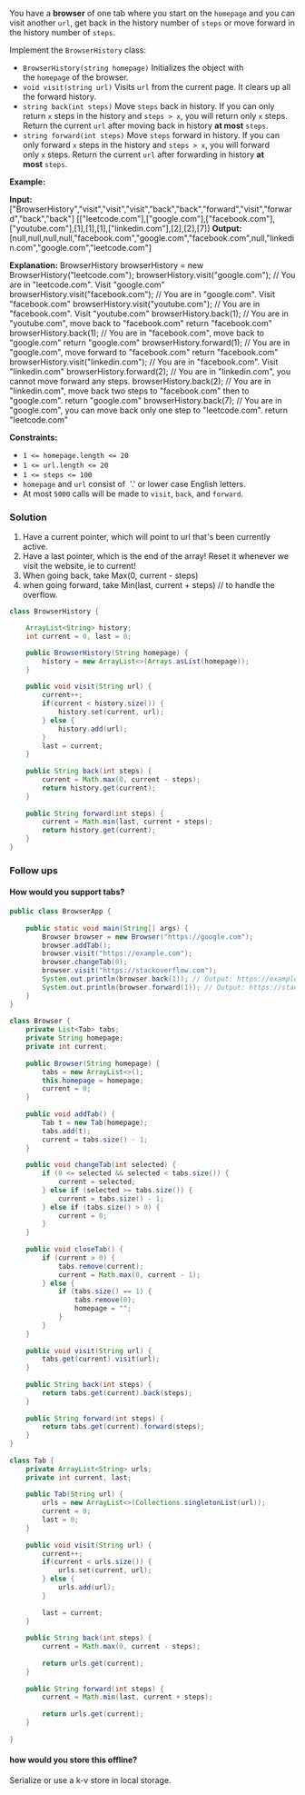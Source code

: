 You have a **browser** of one tab where you start on the `homepage` and you can visit another `url`, get back in the history number of `steps` or move forward in the history number of `steps`.

Implement the `BrowserHistory` class:

- `BrowserHistory(string homepage)` Initializes the object with the `homepage` of the browser.
- `void visit(string url)` Visits `url` from the current page. It clears up all the forward history.
- `string back(int steps)` Move `steps` back in history. If you can only return `x` steps in the history and `steps > x`, you will return only `x` steps. Return the current `url` after moving back in history **at most** `steps`.
- `string forward(int steps)` Move `steps` forward in history. If you can only forward `x` steps in the history and `steps > x`, you will forward only `x` steps. Return the current `url` after forwarding in history **at most** `steps`.

**Example:**

**Input:**
["BrowserHistory","visit","visit","visit","back","back","forward","visit","forward","back","back"]
[["leetcode.com"],["google.com"],["facebook.com"],["youtube.com"],[1],[1],[1],["linkedin.com"],[2],[2],[7]]
**Output:**
[null,null,null,null,"facebook.com","google.com","facebook.com",null,"linkedin.com","google.com","leetcode.com"]

**Explanation:**
BrowserHistory browserHistory = new BrowserHistory("leetcode.com");
browserHistory.visit("google.com");       // You are in "leetcode.com". Visit "google.com"
browserHistory.visit("facebook.com");     // You are in "google.com". Visit "facebook.com"
browserHistory.visit("youtube.com");      // You are in "facebook.com". Visit "youtube.com"
browserHistory.back(1);                   // You are in "youtube.com", move back to "facebook.com" return "facebook.com"
browserHistory.back(1);                   // You are in "facebook.com", move back to "google.com" return "google.com"
browserHistory.forward(1);                // You are in "google.com", move forward to "facebook.com" return "facebook.com"
browserHistory.visit("linkedin.com");     // You are in "facebook.com". Visit "linkedin.com"
browserHistory.forward(2);                // You are in "linkedin.com", you cannot move forward any steps.
browserHistory.back(2);                   // You are in "linkedin.com", move back two steps to "facebook.com" then to "google.com". return "google.com"
browserHistory.back(7);                   // You are in "google.com", you can move back only one step to "leetcode.com". return "leetcode.com"

**Constraints:**

- `1 <= homepage.length <= 20`
- `1 <= url.length <= 20`
- `1 <= steps <= 100`
- `homepage` and `url` consist of  '.' or lower case English letters.
- At most `5000` calls will be made to `visit`, `back`, and `forward`.

### Solution

1. Have a current pointer, which will point to url that's been currently active. 
2. Have a last pointer, which is the end of the array! Reset it whenever we visit the website, ie to current!
3. When going back, take Max(0, current - steps)
4. when going forward, take Min(last, current + steps) // to handle the overflow. 


```java
class BrowserHistory {

    ArrayList<String> history;
    int current = 0, last = 0;

    public BrowserHistory(String homepage) {
        history = new ArrayList<>(Arrays.asList(homepage));
    }
    
    public void visit(String url) {
        current++;
        if(current < history.size()) {
            history.set(current, url);
        } else {
            history.add(url);
        }
        last = current;
    }
    
    public String back(int steps) {
        current = Math.max(0, current - steps);
        return history.get(current);
    }
    
    public String forward(int steps) {
        current = Math.min(last, current + steps);
        return history.get(current);
    }
}
```


### Follow ups

#### **How would you support tabs?**

```java
public class BrowserApp {  
  
    public static void main(String[] args) {  
        Browser browser = new Browser("https://google.com");  
        browser.addTab();  
        browser.visit("https://example.com");  
        browser.changeTab(0);  
        browser.visit("https://stackoverflow.com");  
        System.out.println(browser.back(1)); // Output: https://example.com  
        System.out.println(browser.forward(1)); // Output: https://stackoverflow.com  
    }  
}  
  
class Browser {  
    private List<Tab> tabs;  
    private String homepage;  
    private int current;  
  
    public Browser(String homepage) {  
        tabs = new ArrayList<>();  
        this.homepage = homepage;  
        current = 0;  
    }  
  
    public void addTab() {  
        Tab t = new Tab(homepage);  
        tabs.add(t);  
        current = tabs.size() - 1;  
    }  
  
    public void changeTab(int selected) {  
        if (0 <= selected && selected < tabs.size()) {  
            current = selected;  
        } else if (selected >= tabs.size()) {  
            current = tabs.size() - 1;  
        } else if (tabs.size() > 0) {  
            current = 0;  
        }  
    }  
  
    public void closeTab() {  
        if (current > 0) {  
            tabs.remove(current);  
            current = Math.max(0, current - 1);  
        } else {  
            if (tabs.size() == 1) {  
                tabs.remove(0);  
                homepage = "";  
            }  
        }  
    }  
  
    public void visit(String url) {  
        tabs.get(current).visit(url);  
    }  
  
    public String back(int steps) {  
        return tabs.get(current).back(steps);  
    }  
  
    public String forward(int steps) {  
        return tabs.get(current).forward(steps);  
    }  
}  
  
class Tab {  
    private ArrayList<String> urls;  
    private int current, last;  
  
    public Tab(String url) {  
        urls = new ArrayList<>(Collections.singletonList(url));  
        current = 0;  
        last = 0;  
    }  
  
    public void visit(String url) {  
        current++;  
        if(current < urls.size()) {  
            urls.set(current, url);  
        } else {  
            urls.add(url);  
        }  
  
        last = current;  
    }  
  
    public String back(int steps) {  
        current = Math.max(0, current - steps);  
  
        return urls.get(current);  
    }  
  
    public String forward(int steps) {  
        current = Math.min(last, current + steps);  
  
        return urls.get(current);  
    }  
  
}
```


#### **how would you store this offline?**

Serialize or use a k-v store in local storage.